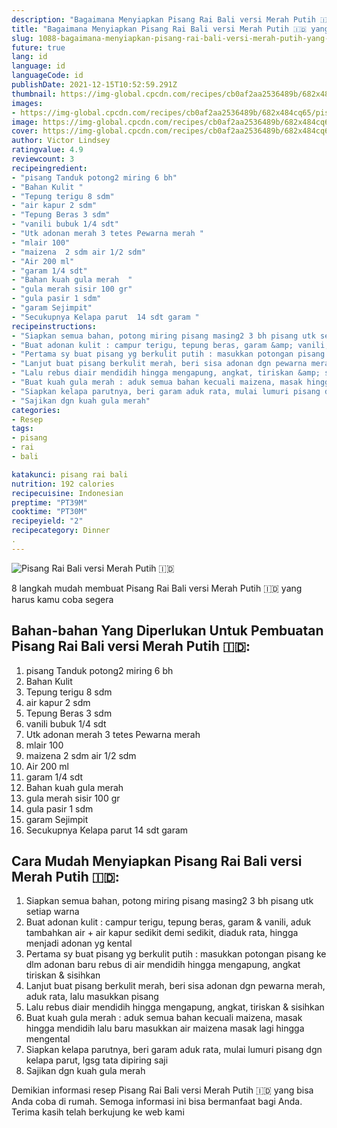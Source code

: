 ```yaml
---
description: "Bagaimana Menyiapkan Pisang Rai Bali versi Merah Putih 🇮🇩 yang Sempurna"
title: "Bagaimana Menyiapkan Pisang Rai Bali versi Merah Putih 🇮🇩 yang Sempurna"
slug: 1088-bagaimana-menyiapkan-pisang-rai-bali-versi-merah-putih-yang-sempurna
future: true
lang: id
language: id
languageCode: id
publishDate: 2021-12-15T10:52:59.291Z 
thumbnail: https://img-global.cpcdn.com/recipes/cb0af2aa2536489b/682x484cq65/pisang-rai-bali-versi-merah-putih-foto-resep-utama.png
images:
- https://img-global.cpcdn.com/recipes/cb0af2aa2536489b/682x484cq65/pisang-rai-bali-versi-merah-putih-foto-resep-utama.png
image: https://img-global.cpcdn.com/recipes/cb0af2aa2536489b/682x484cq65/pisang-rai-bali-versi-merah-putih-foto-resep-utama.png
cover: https://img-global.cpcdn.com/recipes/cb0af2aa2536489b/682x484cq65/pisang-rai-bali-versi-merah-putih-foto-resep-utama.png
author: Victor Lindsey
ratingvalue: 4.9
reviewcount: 3
recipeingredient:
- "pisang Tanduk potong2 miring 6 bh"
- "Bahan Kulit "
- "Tepung terigu 8 sdm"
- "air kapur 2 sdm"
- "Tepung Beras 3 sdm"
- "vanili bubuk 1/4 sdt"
- "Utk adonan merah 3 tetes Pewarna merah "
- "mlair 100"
- "maizena  2 sdm air 1/2 sdm"
- "Air 200 ml"
- "garam 1/4 sdt"
- "Bahan kuah gula merah  "
- "gula merah sisir 100 gr"
- "gula pasir 1 sdm"
- "garam Sejimpit"
- "Secukupnya Kelapa parut  14 sdt garam "
recipeinstructions:
- "Siapkan semua bahan, potong miring pisang masing2 3 bh pisang utk setiap warna"
- "Buat adonan kulit : campur terigu, tepung beras, garam &amp; vanili, aduk tambahkan air + air kapur sedikit demi sedikit, diaduk rata, hingga menjadi adonan yg kental"
- "Pertama sy buat pisang yg berkulit putih : masukkan potongan pisang ke dlm adonan baru rebus di air mendidih hingga mengapung, angkat tiriskan &amp; sisihkan"
- "Lanjut buat pisang berkulit merah, beri sisa adonan dgn pewarna merah, aduk rata, lalu masukkan pisang"
- "Lalu rebus diair mendidih hingga mengapung, angkat, tiriskan &amp; sisihkan"
- "Buat kuah gula merah : aduk semua bahan kecuali maizena, masak hingga mendidih lalu baru masukkan air maizena masak lagi hingga mengental"
- "Siapkan kelapa parutnya, beri garam aduk rata, mulai lumuri pisang dgn kelapa parut, lgsg tata dipiring saji"
- "Sajikan dgn kuah gula merah"
categories:
- Resep
tags:
- pisang
- rai
- bali

katakunci: pisang rai bali 
nutrition: 192 calories
recipecuisine: Indonesian
preptime: "PT39M"
cooktime: "PT30M"
recipeyield: "2"
recipecategory: Dinner
. 
---
```



![Pisang Rai Bali versi Merah Putih 🇮🇩](https://img-global.cpcdn.com/recipes/cb0af2aa2536489b/682x484cq65/pisang-rai-bali-versi-merah-putih-foto-resep-utama.png)

8 langkah mudah membuat  Pisang Rai Bali versi Merah Putih 🇮🇩 yang harus kamu coba segera

<!--inarticleads1-->

## Bahan-bahan Yang Diperlukan Untuk Pembuatan Pisang Rai Bali versi Merah Putih 🇮🇩:

1. pisang Tanduk potong2 miring 6 bh
1. Bahan Kulit 
1. Tepung terigu 8 sdm
1. air kapur 2 sdm
1. Tepung Beras 3 sdm
1. vanili bubuk 1/4 sdt
1. Utk adonan merah 3 tetes Pewarna merah 
1. mlair 100
1. maizena  2 sdm air 1/2 sdm
1. Air 200 ml
1. garam 1/4 sdt
1. Bahan kuah gula merah  
1. gula merah sisir 100 gr
1. gula pasir 1 sdm
1. garam Sejimpit
1. Secukupnya Kelapa parut  14 sdt garam 



<!--inarticleads2-->

## Cara Mudah Menyiapkan Pisang Rai Bali versi Merah Putih 🇮🇩:

1. Siapkan semua bahan, potong miring pisang masing2 3 bh pisang utk setiap warna
1. Buat adonan kulit : campur terigu, tepung beras, garam &amp; vanili, aduk tambahkan air + air kapur sedikit demi sedikit, diaduk rata, hingga menjadi adonan yg kental
1. Pertama sy buat pisang yg berkulit putih : masukkan potongan pisang ke dlm adonan baru rebus di air mendidih hingga mengapung, angkat tiriskan &amp; sisihkan
1. Lanjut buat pisang berkulit merah, beri sisa adonan dgn pewarna merah, aduk rata, lalu masukkan pisang
1. Lalu rebus diair mendidih hingga mengapung, angkat, tiriskan &amp; sisihkan
1. Buat kuah gula merah : aduk semua bahan kecuali maizena, masak hingga mendidih lalu baru masukkan air maizena masak lagi hingga mengental
1. Siapkan kelapa parutnya, beri garam aduk rata, mulai lumuri pisang dgn kelapa parut, lgsg tata dipiring saji
1. Sajikan dgn kuah gula merah




Demikian informasi  resep Pisang Rai Bali versi Merah Putih 🇮🇩   yang bisa Anda coba di rumah. Semoga informasi ini bisa bermanfaat bagi Anda. Terima kasih telah berkujung ke web kami
